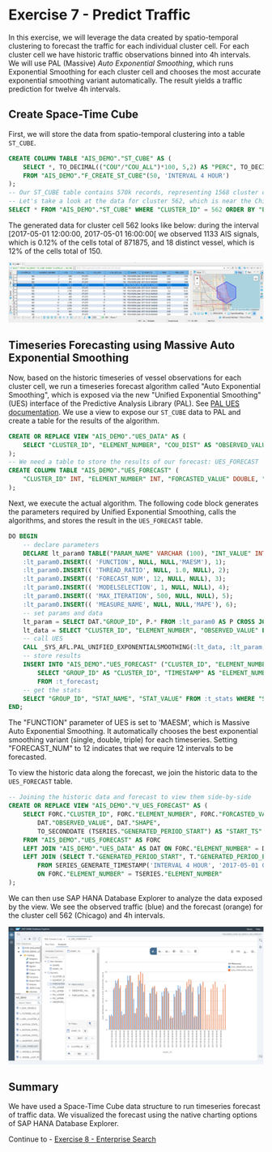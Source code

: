 # Exercise 7 - Predict Traffic

In this exercise, we will leverage the data created by spatio-temporal clustering to forecast the traffic for each individual cluster cell. For each cluster cell we have historic traffic observations binned into 4h intervals. We will use PAL (Massive) *Auto Exponential Smoothing*, which runs Exponential Smoothing for each cluster cell and chooses the most accurate exponential smoothing variant automatically. The result yields a traffic prediction for twelve 4h intervals.

## Create Space-Time Cube<a name="subex1"></a>

First, we will store the data from spatio-temporal clustering into a table `ST_CUBE`.

````SQL
CREATE COLUMN TABLE "AIS_DEMO"."ST_CUBE" AS (
	SELECT *, TO_DECIMAL(("COU"/"COU_ALL")*100, 5,2) AS "PERC", TO_DECIMAL(("COU_DIST"/"COU_DIST_ALL")*100, 5,2) AS "PERC_DIST"
	FROM "AIS_DEMO"."F_CREATE_ST_CUBE"(50, 'INTERVAL 4 HOUR')
);
-- Our ST_CUBE table contains 570k records, representing 1568 cluster cells and 365 elements, i.e. 4h interval timeslices
-- Let's take a look at the data for cluster 562, which is near the Chicago port
SELECT * FROM "AIS_DEMO"."ST_CUBE" WHERE "CLUSTER_ID" = 562 ORDER BY "ELEMENT_NUMBER";
````

The generated data for cluster cell 562 looks like below: during the interval [2017-05-01 12:00:00, 2017-05-01 16:00:00[ we observed 1133 AIS signals, which is 0.12% of the cells total of 871875, and 18 distinct vessel, which is 12% of the cells total of 150.

![](images/st_cube.png)

## Timeseries Forecasting using Massive Auto Exponential Smoothing<a name="subex2"></a>

Now, based on the historic timeseries of vessel observations for each cluster cell, we run a timeseries forecast algorithm called "Auto Exponential Smoothing", which is exposed via the new "Unified Exponential Smoothing" (UES) interface of the Predictive Analysis Library (PAL). See [PAL UES documentation](https://help.sap.com/viewer/319d36de4fd64ac3afbf91b1fb3ce8de/2021_3_QRC/en-US/0d3683ebfa3a445ea9df601f712b8fd7.html).
We use a view to expose our `ST_CUBE` data to PAL and create a table for the results of the algorithm.

````SQL
CREATE OR REPLACE VIEW "AIS_DEMO"."UES_DATA" AS (
	SELECT "CLUSTER_ID", "ELEMENT_NUMBER", "COU_DIST" AS "OBSERVED_VALUE", "SHAPE", "START_TS" FROM "AIS_DEMO"."ST_CUBE"
);
-- We need a table to store the results of our forecast: UES_FORECAST
CREATE COLUMN TABLE "AIS_DEMO"."UES_FORECAST" (
	"CLUSTER_ID" INT, "ELEMENT_NUMBER" INT, "FORCASTED_VALUE" DOUBLE, "PI1_LOWER" DOUBLE, "PI1_UPPER" DOUBLE, "PI2_LOWER" DOUBLE, "PI2_UPPER" DOUBLE
);
````

Next, we execute the actual algorithm. The following code block generates the parameters required by Unified Exponential Smoothing, calls the algorithms, and stores the result in the `UES_FORECAST` table.

````SQL
DO BEGIN
	-- declare parameters
	DECLARE lt_param0 TABLE("PARAM_NAME" VARCHAR (100), "INT_VALUE" INTEGER, "DOUBLE_VALUE" DOUBLE, "STRING_VALUE" VARCHAR (100));
	:lt_param0.INSERT(( 'FUNCTION', NULL, NULL,'MAESM'), 1);
    :lt_param0.INSERT(( 'THREAD_RATIO', NULL, 1.0, NULL), 2);
    :lt_param0.INSERT(( 'FORECAST_NUM', 12, NULL, NULL), 3);
    :lt_param0.INSERT(( 'MODELSELECTION', 1, NULL, NULL), 4);
    :lt_param0.INSERT(( 'MAX_ITERATION', 500, NULL, NULL), 5);
    :lt_param0.INSERT(( 'MEASURE_NAME', NULL, NULL,'MAPE'), 6);
	-- set params and data
	lt_param = SELECT DAT."GROUP_ID", P.* FROM :lt_param0 AS P CROSS JOIN (SELECT DISTINCT "CLUSTER_ID" AS "GROUP_ID" FROM "AIS_DEMO"."UES_DATA") AS DAT;
	lt_data = SELECT "CLUSTER_ID", "ELEMENT_NUMBER", "OBSERVED_VALUE" FROM "AIS_DEMO"."UES_DATA";
	-- call UES
	CALL _SYS_AFL.PAL_UNIFIED_EXPONENTIALSMOOTHING(:lt_data, :lt_param, t_forecast, t_stats, f_errmsge, pl1, pl2);
	-- store results
	INSERT INTO "AIS_DEMO"."UES_FORECAST" ("CLUSTER_ID", "ELEMENT_NUMBER", "FORCASTED_VALUE", "PI1_LOWER", "PI1_UPPER", "PI2_LOWER", "PI2_UPPER")
		SELECT "GROUP_ID" AS "CLUSTER_ID", "TIMESTAMP" AS "ELEMENT_NUMBER", "VALUE", "PI1_LOWER", "PI1_UPPER", "PI2_LOWER", "PI2_UPPER"
		FROM :t_forecast;
	-- get the stats
	SELECT "GROUP_ID", "STAT_NAME", "STAT_VALUE" FROM :t_stats WHERE "STAT_NAME" IN ('FORECAST_MODEL_NAME', 'MSE');
END;
````

The "FUNCTION" parameter of UES is set to 'MAESM', which is Massive Auto Exponential Smoothing. It automatically chooses the best exponential smoothing variant (single, double, triple) for each timeseries. Setting "FORECAST_NUM" to 12 indicates that we require 12 intervals to be forecasted.

To view the historic data along the forecast, we join the historic data to the `UES_FORECAST` table.

````SQL
-- Joining the historic data and forecast to view them side-by-side
CREATE OR REPLACE VIEW "AIS_DEMO"."V_UES_FORECAST" AS (
	SELECT FORC."CLUSTER_ID", FORC."ELEMENT_NUMBER", FORC."FORCASTED_VALUE", FORC."PI1_LOWER", FORC."PI1_UPPER", FORC."PI2_LOWER", FORC."PI2_UPPER",
		DAT."OBSERVED_VALUE", DAT."SHAPE",
		TO_SECONDDATE (TSERIES."GENERATED_PERIOD_START") AS "START_TS"
	FROM "AIS_DEMO"."UES_FORECAST" AS FORC
	LEFT JOIN "AIS_DEMO"."UES_DATA" AS DAT ON FORC."ELEMENT_NUMBER" = DAT."ELEMENT_NUMBER" AND FORC."CLUSTER_ID" = DAT."CLUSTER_ID"
	LEFT JOIN (SELECT T."GENERATED_PERIOD_START", T."GENERATED_PERIOD_END", T."ELEMENT_NUMBER"
		FROM SERIES_GENERATE_TIMESTAMP('INTERVAL 4 HOUR', '2017-05-01 00:00:00', '2017-07-07 24:00:00') AS T) AS TSERIES
		ON FORC."ELEMENT_NUMBER" = TSERIES."ELEMENT_NUMBER"
);
````

We can then use SAP HANA Database Explorer to analyze the data exposed by the view. We see the observed traffic (blue) and the forecast (orange) for the cluster cell 562 (Chicago) and 4h intervals.

![](images/forecast.png)

## Summary

We have used a Space-Time Cube data structure to run timeseries forecast of traffic data. We visualized the forecast using the native charting options of SAP HANA Database Explorer.

Continue to - [Exercise 8 - Enterprise Search](../ex8/README.md)
